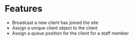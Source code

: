 # Features

* Broadcast a new client has joined the site
* Assign a unique client object to the client
* Assign a queue position for the client for a staff member